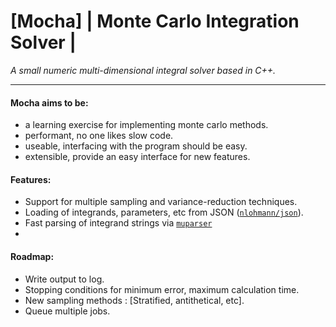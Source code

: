 # [Mocha] | Monte Carlo Integration Solver |

*A small numeric multi-dimensional integral solver based in C++.*

--- 

#### Mocha aims to be:
- a learning exercise for implementing monte carlo methods.
- performant, no one likes slow code.
- useable, interfacing with the program should be easy.
- extensible, provide an easy interface for new features.

#### Features:
- Support for multiple sampling and variance-reduction techniques.
- Loading of integrands, parameters, etc from JSON ([`nlohmann/json`](https://github.com/nlohmann/json)).
- Fast parsing of integrand strings via [`muparser`](https://github.com/beltoforion/muparser)
- 

#### Roadmap:
- Write output to log.
- Stopping conditions for minimum error, maximum calculation time.
- New sampling methods : [Stratified, antithetical, etc].
- Queue multiple jobs.
